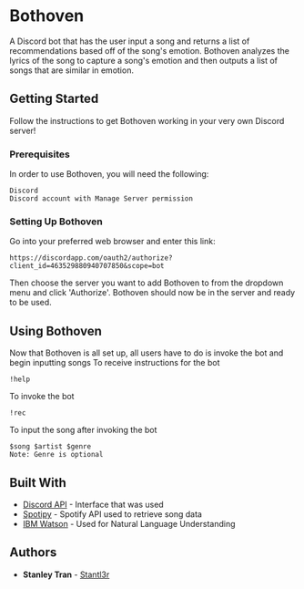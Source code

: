 # Bothoven
A Discord bot that has the user input a song and returns a list of recommendations based off of the song's emotion. Bothoven analyzes the lyrics of the song to capture a song's emotion and then outputs a list of songs that are similar in emotion.

## Getting Started
Follow the instructions to get Bothoven working in your very own Discord server!

### Prerequisites
In order to use Bothoven, you will need the following:
```
Discord
Discord account with Manage Server permission
```

### Setting Up Bothoven
Go into your preferred web browser and enter this link:
```
https://discordapp.com/oauth2/authorize?client_id=463529880940707850&scope=bot
```
Then choose the server you want to add Bothoven to from the dropdown menu and click 'Authorize'.
Bothoven should now be in the server and ready to be used.

## Using Bothoven
Now that Bothoven is all set up, all users have to do is invoke the bot and begin inputting songs
To receive instructions for the bot
```
!help
```
To invoke the bot
```
!rec
```
To input the song after invoking the bot
```
$song $artist $genre
Note: Genre is optional
```

## Built With
* [Discord API](https://discordpy.readthedocs.io/en/latest/index.html) - Interface that was used
* [Spotipy](https://spotipy.readthedocs.io/en/latest/) - Spotify API used to retrieve song data
* [IBM Watson](https://www.ibm.com/watson/) - Used for Natural Language Understanding

## Authors
* **Stanley Tran** - [Stantl3r](https://github.com/stanltran/Bothoven)
